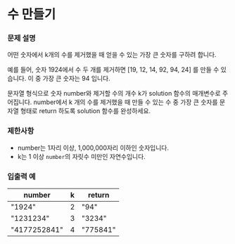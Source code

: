 #  수 만들기

### 문제 설명

어떤 숫자에서 k개의 수를 제거했을 때 얻을 수 있는 가장 큰 숫자를 구하려 합니다.

예를 들어, 숫자 1924에서 수 두 개를 제거하면 [19, 12, 14, 92, 94, 24] 를 만들 수 있습니다. 이 중 가장 큰 숫자는 94 입니다.

문자열 형식으로 숫자 number와 제거할 수의 개수 k가 solution 함수의 매개변수로 주어집니다. number에서 k 개의 수를 제거했을 때 만들 수 있는 수 중 가장 큰 숫자를 문자열 형태로 return 하도록 solution 함수를 완성하세요.

### 제한사항
- number는 1자리 이상, 1,000,000자리 이하인 숫자입니다.
- k는 1 이상 `number`의 자릿수 미만인 자연수입니다.

### 입출력 예
|number|k|return|
|-|-|-|
|"1924"|2|"94"|
|"1231234"|3|"3234"|
|"4177252841"|4|"775841"|

